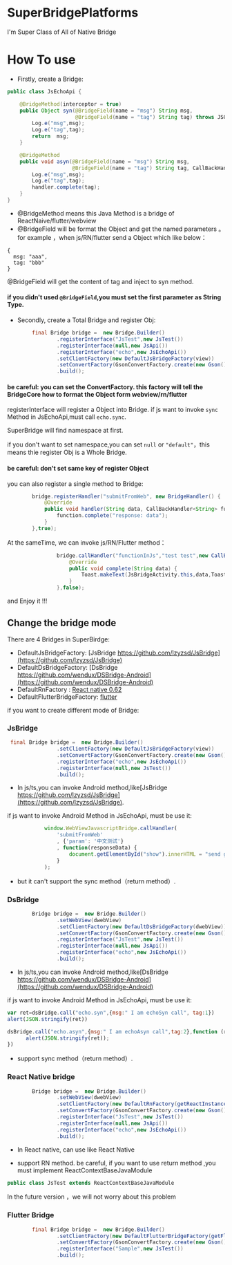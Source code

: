 # SuperBridgePlatforms
I'm Super Class of All of Native Bridge

# How To use
- Firstly, create a Bridge:
```java
public class JsEchoApi {

    @BridgeMethod(interceptor = true)
    public Object syn(@BridgeField(name = "msg") String msg,
                      @BridgeField(name = "tag") String tag) throws JSONException {
        Log.e("msg",msg);
        Log.e("tag",tag);
        return  msg;
    }

    @BridgeMethod
    public void asyn(@BridgeField(name = "msg") String msg,
                     @BridgeField(name = "tag") String tag, CallBackHandler handler){
        Log.e("msg",msg);
        Log.e("tag",tag);
        handler.complete(tag);
    }
}
```

  - @BridgeMethod means this Java Method is a bridge of ReactNaive/flutter/webview
  - @BridgeField will be format the Object and get the named parameters 。for example ，when js/RN/flutter send a Object which like below：
  ```
  {
    msg: "aaa",
    tag: "bbb"
  }
  ```
  @BridgeField will get the content of tag and inject to syn method.
  
  #### if you didn't used `@BridgeField`,you must set the first parameter as String Type.
  
  


- Secondly, create a Total Bridge and register Obj:
```java
        final Bridge bridge =  new Bridge.Builder()
                .registerInterface("JsTest",new JsTest())
                .registerInterface(null,new JsApi())
                .registerInterface("echo",new JsEchoApi())
                .setClientFactory(new DefaultJsBridgeFactory(view))
                .setConvertFactory(GsonConvertFactory.create(new Gson()))
                .build();
```

#### be careful: you can set the ConvertFactory. this factory will tell the BridgeCore how to format the Object form webview/rn/flutter

registerInterface will register a Object into Bridge. if js want to invoke `sync` Method in JsEchoApi,must call `echo.sync`.

SuperBridge will find namespace at first.

if you don't want to set namespace,you can set `null` or `"default"`，this means thie register Obj is a Whole Bridge.

#### be careful: don't set same key of register Object

you can also register a single method to Bridge:
```java
        bridge.registerHandler("submitFromWeb", new BridgeHandler() {
            @Override
            public void handler(String data, CallBackHandler<String> function) {
                function.complete("response: data");
            }
        },true);
```

At the sameTime, we can invoke js/RN/Flutter method：
```java
                bridge.callHandler("functionInJs","test test",new CallBackFunction(){
                    @Override
                    public void complete(String data) {
                        Toast.makeText(JsBridgeActivity.this,data,Toast.LENGTH_SHORT).show();
                    }
                },false);
```


and Enjoy it !!!

## Change the bridge mode
There are 4 Bridges in SuperBirdge:

- DefaultJsBridgeFactory: [JsBridge https://github.com/lzyzsd/JsBridge](https://github.com/lzyzsd/JsBridge)
- DefaultDsBridgeFactory: [DsBridge https://github.com/wendux/DSBridge-Android](https://github.com/wendux/DSBridge-Android)
- DefaultRnFactory : [React native 0.62](https://github.com/facebook/react-native)
- DefaultFlutterBridgeFactory: [flutter](https://github.com/flutter/engine)

if you want to create different mode of Bridge:
### JsBridge
```java
 final Bridge bridge =  new Bridge.Builder()
                .setClientFactory(new DefaultJsBridgeFactory(view))
                .setConvertFactory(GsonConvertFactory.create(new Gson()))
                .registerInterface("echo",new JsEchoApi())
                .registerInterface(null,new JsTest())
                .build();
```

- In js/ts,you can invoke Android method,like[JsBridge https://github.com/lzyzsd/JsBridge](https://github.com/lzyzsd/JsBridge).

if js want to invoke Android Method in JsEchoApi, must be use it:
```javascript
            window.WebViewJavascriptBridge.callHandler(
                'submitFromWeb'
                , {'param': '中文测试'}
                , function(responseData) {
                    document.getElementById("show").innerHTML = "send get responseData from java, data = " + responseData
                }
            );
```


- but it can't support the sync method（return method）.



### DsBridge
```java
        Bridge bridge =  new Bridge.Builder()
                .setWebView(dwebView)
                .setClientFactory(new DefaultDsBridgeFactory(dwebView))
                .setConvertFactory(GsonConvertFactory.create(new Gson()))
                .registerInterface("JsTest",new JsTest())
                .registerInterface(null,new JsApi())
                .registerInterface("echo",new JsEchoApi())
                .build();
```

- In js/ts,you can invoke Android method,like[DsBridge https://github.com/wendux/DSBridge-Android](https://github.com/wendux/DSBridge-Android)

if js want to invoke Android Method in JsEchoApi, must be use it:
```javascript
var ret=dsBridge.call("echo.syn",{msg:" I am echoSyn call", tag:1})
alert(JSON.stringify(ret))  

dsBridge.call("echo.asyn",{msg:" I am echoAsyn call",tag:2},function (ret) {
      alert(JSON.stringify(ret));
})
```

- support sync method（return method）.

### React Native bridge
```java
        Bridge bridge =  new Bridge.Builder()
                .setWebView(dwebView)
                .setClientFactory(new DefaultRnFactory(getReactInstanceManager()))
                .setConvertFactory(GsonConvertFactory.create(new Gson()))
                .registerInterface("JsTest",new JsTest())
                .registerInterface(null,new JsApi())
                .registerInterface("echo",new JsEchoApi())
                .build();
```

- In React native, can use like React Native

- support RN method. be careful, if you want to use return method ,you must implement ReactContextBaseJavaModule
```java
public class JsTest extends ReactContextBaseJavaModule
```
In the future version ，we will not worry about this problem

### Flutter Bridge
```java
        final Bridge bridge =  new Bridge.Builder()
                .setClientFactory(new DefaultFlutterBridgeFactory(getFlutterView()))
                .setConvertFactory(GsonConvertFactory.create(new Gson()))
                .registerInterface("Sample",new JsTest())
                .build();
```

